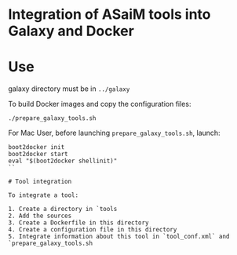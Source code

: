 Integration of ASaiM tools into Galaxy and Docker
=================================================

# Use

galaxy directory must be in `../galaxy`

To build Docker images and copy the configuration files:
```
./prepare_galaxy_tools.sh
```

For Mac User, before launching `prepare_galaxy_tools.sh`, launch:

```
boot2docker init
boot2docker start
eval "$(boot2docker shellinit)"
``

# Tool integration

To integrate a tool:

1. Create a directory in `tools 
2. Add the sources
3. Create a Dockerfile in this directory
4. Create a configuration file in this directory
5. Integrate information about this tool in `tool_conf.xml` and `prepare_galaxy_tools.sh